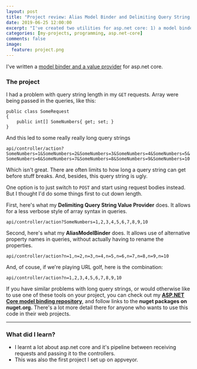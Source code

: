 ```yaml
---
layout: post
title: "Project review: Alias Model Binder and Delimiting Query String Value Provider"
date: 2019-06-25 12:00:00
excerpt: "I've created two utilities for asp.net core: 1) a model binder for allowing alternative property names on request models. 2) a value provider allowing alternative collection query variable syntax"
categories: [my-projects, programming, asp.net-core]
comments: false
image:
  feature: project.png
---
```


I've written a <a href="https://github.com/NathanLBCooper/aspnet-core-model-binding" target="_blank">model binder and a value provider</a> for asp.net core.

### The project

I had a problem with query string length in my `GET` requests. Array were being passed in the queries, like this:

```
public class SomeRequest
{
	public int[] SomeNumbers{ get; set; }
}
```

And this led to some really really long query strings

`api/controller/action?SomeNumbers=1&SomeNumbers=2&SomeNumbers=3&SomeNumbers=4&SomeNumbers=5&SomeNumbers=6&SomeNumbers=7&SomeNumbers=8&SomeNumbers=9&SomeNumbers=10`

Which isn't great. There are often limits to how long a query string can get before stuff breaks. And, besides, this query string is ugly.

One option is to just switch to `POST` and start using request bodies instead. But I thought I'd do some things first to cut down length.

First, here's what my **Delimiting Query String Value Provider** does. It allows for a less verbose style of array syntax in queries.

`api/controller/action?SomeNumbers=1,2,3,4,5,6,7,8,9,10`

Second, here's what my **AliasModelBinder** does. It allows use of alternative property names in queries, without actually having to rename the properties.

`api/controller/action?n=1,n=2,n=3,n=4,n=5,n=6,n=7,n=8,n=9,n=10`

And, of couse, if we're playing URL golf, here is the combination:

`api/controller/action?n=1,2,3,4,5,6,7,8,9,10`

If you have similar problems with long query strings, or would otherwise like to use one of these tools on your project, you can check out my  **<a href="https://github.com/NathanLBCooper/aspnet-core-model-binding" target="_blank">ASP.NET Core model binding repository</a>**, and follow links to the **nuget packages on nuget.org.** There's a lot more detail there for anyone who wants to use this code in their web projects.

-----------------

### What did I learn?

- I learnt a lot about asp.net core and it's pipeline between receiving requests and passing it to the controllers.
- This was also the first project I set up on appveyor.